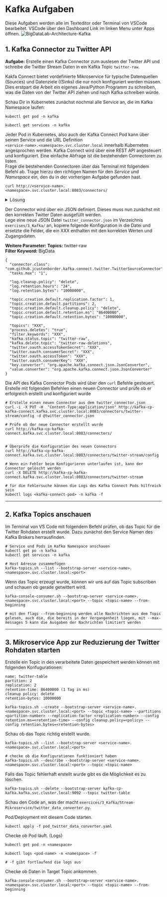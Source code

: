 # Kafka Aufgaben
Diese Aufgaben werden alle im Texteditor oder Terminal von VSCode bearbeitet.
VSCode über den Dashboard Link im linken Menu unter Apps öffnen.
![BigDataLab-Architecture-Kafka](https://user-images.githubusercontent.com/16557412/212665913-a876b3aa-2bbf-48a7-9069-d5ce0b21a276.png)

## 1. Kafka Connector zu Twitter API
**Aufgabe:**
Erstelle einen Kafka Connector zum auslesen der Twitter API und schreibe die Twitter Stream Daten in ein Kafka Topic `twitter-raw`.  

Kakfa Connect bietet vordefinierte Mikroservice für typische Datenquellen (Sources) und Datenziele ((Sinks) die nur noch konfiguriert werden müssen. Dies erstpart die Arbeit ein eigenes Java/Python Programm zu schreiben, was die Daten von der Twitter API ziehen und nach Kafka schreiben würde.

Schau Dir in Kubernetes zunächst nochmal alle Service an, die im Kafka Namespace laufen:

```
kubectl get pod -n kafka

kubectl get services -n kafka
```

Jeder Pod in Kubernetes, also auch der Kafka Connect Pod kann über seinen Service und die URL Definition  
`<service-name>.<namespace>.svc.cluster.local` innerhalb Kubernetes angesprochen werden. 
Kafka Connect wird über eine REST API angesteuert und konfiguriert. Eine einfache Abfrage ist die bestehenden Connectoren zu listen.   
Frage die bestehenden Connectoren über das Terminal mit folgendem Befehl ab. Trage hierzu den richtigen Namen für den *Service* und *Namespace* ein, den du in der vorherigen Aufgabe gefunden hast.

```
curl http://<service-name>.<namespace>.svc.cluster.local:8083/connectors/
```


<details>
<summary>Lösung</summary>

```
curl http://kafka-cp-kafka-connect.kafka.svc.cluster.local:8083/connectors/
```
</details>


Der Connector wird über ein JSON definiert. Dieses muss nun zunächst mit den korrekten Twitter Daten ausgefüllt werden.  
Lege eine neue JSON Datei `twitter_connector.json` im Verzeichnis `exercises/3_Kafka/` an, kopiere folgende Konfiguration in die Datei und ersetzte die Felder, die ein XXX enthalten mit den korrekten Werten und Zugangsdaten.  

**Weitere Parameter:**
**Topics:** twitter-raw  
**Filter Keyword:** BigData

```
{
  "connector.class": "com.github.jcustenborder.kafka.connect.twitter.TwitterSourceConnector",
  "tasks.max": "1",

  "log.cleanup.policy": "delete",
  "log.retention.hours": "24",
  "log.retention.bytes": "10000000",

  "topic.creation.default.replication.factor": 1,
  "topic.creation.default.partitions": 2,
  "topic.creation.default.cleanup.policy": "delete",
  "topic.creation.default.retention.ms": "86400000",
  "topic.creation.default.retention.bytes": "10000000",

  "topics": "XXX",
  "process.deletes": "true",
  "filter.keywords": "XXX",
  "kafka.status.topic": "twitter-raw",
  "kafka.delete.topic": "twitter-raw-deletions",
  "twitter.oauth.accessTokenSecret": "XXX",
  "twitter.oauth.consumerSecret": "XXX",
  "twitter.oauth.accessToken": "XXX",
  "twitter.oauth.consumerKey": "XXX",
  "key.converter": "org.apache.kafka.connect.json.JsonConverter",
  "value.converter": "org.apache.kafka.connect.json.JsonConverter"
}

```

Die API des Kafka Connector Pods wird über den `curl` Befehle gesteuert.
Erstelle mit folgenden Befehlen einen neuen Connector und prüfe ob er erfolgreich erstellt und konfiguriert wurde
```
# Erstelle einen neuen Connector aus dem twitter_connector.json
curl -i -X PUT -H  "Content-Type:application/json" http://kafka-cp-kafka-connect.kafka.svc.cluster.local:8083/connectors/twitter-stream/config -d @twitter_connector.json

# Prüfe ob der neue Connector erstellt wurde
curl http://kafka-cp-kafka-connect.kafka.svc.cluster.local:8083/connectors/


# Überprüfe die Konfiguration des neuen Connectors
curl http://kafka-cp-kafka-connect.kafka.svc.cluster.local:8083/connectors/twitter-stream/config

# Wenn ein Fehler beim Konfigurieren unterlaufen ist, kann der Connector gelöscht werden
curl -X DELETE http://kafka-cp-kafka-connect.kafka.svc.cluster.local:8083/connectors/twitter-stream

# für die Fehlersuche können die Logs des Kafka Connect Pods hilfreich sein
kubectl logs <kafka-connect-pod> -n kafka -f
```



---

## 2. Kafka Topics anschauen

Im Terminal von VS Code mit folgendem Befehl prüfen, ob das Topic für die Twitter Rohdaten erstellt wurde.
Dazu zunächst den Service Namen des Kafka Brokers herrausfinden.

```
# Service und Pods im Kafka Namespace anschauen
kubectl get po -n kafka
kubectl get services -n kafka

# Host Adresse zusammefügen
kafka-topics.sh --list --bootstrap-server <service-name>.<namespace>.svc.cluster.local:<port>
```

Wenn das Topic erzeugt wurde, können wir uns auf das Topic subscriben und schauen ob gerade getwittert wird.

```
kafka-console-consumer.sh --bootstrap-server <service-name>.<namespace>.svc.cluster.local:<port> --topic <topic-name> --from-beginning

# mit den flags --from-beginning werden alle Nachrichten aus dem Topic gelesen, auch die, die bereits in der Vergangenheit liegen, mit --max-messages 5 kann die Ausgaben der Nachrichten limitiert werden
```


---

## 3. Mikroservice App zur Reduzierung der Twitter Rohdaten starten

Erstelle ein Topic in den verarbeitete Daten gespeichert werden können mit folgenden Konfugurationen:

```
name: twitter-table
partition: 2
replication: 2
retention-time: 86400000 (1 Tag in ms)
cleanup policy: delete
retention-bytes: 10000000
```

```
kafka-topics.sh --create --bootstrap-server <service-name>.<namespace>.svc.cluster.local:<port> --topic <topic-name> --partitions <partition-number> --replication-factor <replication-number> --config retention.ms=<retention-time> --config cleanup.policy=<policy> --config retention.bytes=<retention-bytes>
```

Schau ob das Topic richtig erstellt wurde.<br>

```
kafka-topics.sh --list --bootstrap-server <service-name>.<namespace>.svc.cluster.local:<port>

# checke ob die Konfigurationen funktioniert haben
kafka-topics.sh --describe --bootstrap-server <service-name>.<namespace>.svc.cluster.local:<port> --topic <topic-name>
```


Falls das Topic fehlerhaft erstellt wurde gibt es die Möglichkeit es zu löschen.

```
kafka-topics.sh --delete --bootstrap-server kafka-cp-kafka.kafka.svc.cluster.local:9092 --topic twitter-table
```


Schau den Code an, was der macht `exercices/3_Kafka/Stream-Mikroservice/twitter_data_converter.py`.

Pod/Deployment mit diesem Code starten.<br>

```
kubectl apply -f pod_twitter_data_converter.yaml
```

Checke ob Pod läuft. (Logs)<br>

```
kubectl get pod -n <namespace>

kubectl logs <pod-name> -n <namespace> -f

# -f gibt fortlaufend die logs aus
```


Checke ob Daten in Target Topic ankommen.<br>

```
kafka-console-consumer.sh --bootstrap-server <service-name>.<namespace>.svc.cluster.local:<port> --topic <topic-name> --from-beginning
```



